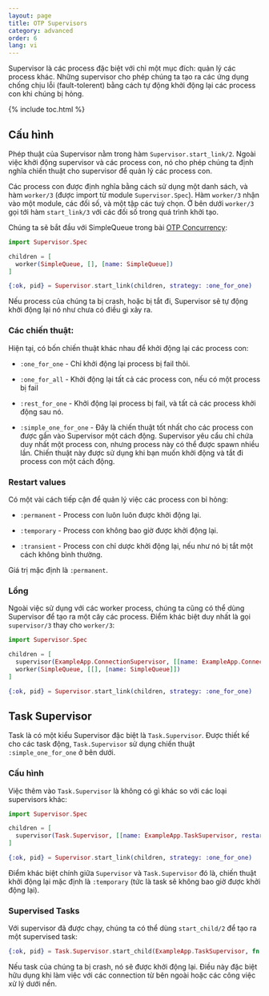 ```yaml
---
layout: page
title: OTP Supervisors
category: advanced
order: 6
lang: vi
---
```


Supervisor là các process đặc biệt với chỉ một mục đích: quản lý các process khác. Những supervisor cho phép chúng ta tạo ra các ứng dụng chống chịu lỗi (fault-tolerent) bằng cách tự động khởi động lại các process con khi chúng bị hỏng.

{% include toc.html %}

## Cấu hình

Phép thuật của Supervisor nằm trong hàm `Supervisor.start_link/2`. Ngoài việc khởi động supervisor và các process con, nó cho phép chúng ta định nghĩa chiến thuật cho supervisor để quản lý các process con.

Các process con được định nghĩa bằng cách sử dụng một danh sách, và hàm `worker/3` (được import từ module `Supervisor.Spec`). Hàm `worker/3` nhận vào một module, các đối số, và một tập các tuỳ chọn. Ở bên dưới `worker/3` gọi tới hàm `start_link/3` với các đối số trong quá trình khởi tạo.

Chúng ta sẽ bắt đầu với SimpleQueue trong bài [OTP Concurrency](../../advanced/otp-concurrency):

```elixir
import Supervisor.Spec

children = [
  worker(SimpleQueue, [], [name: SimpleQueue])
]

{:ok, pid} = Supervisor.start_link(children, strategy: :one_for_one)
```

Nếu process của chúng ta bị crash, hoặc bị tắt đi, Supervisor sẽ tự động khởi động lại nó như chưa có điều gì xảy ra.

### Các chiến thuật:

Hiện tại, có bốn chiến thuật khác nhau để khởi động lại các process con:

+ `:one_for_one` - Chỉ khởi động lại process bị fail thôi.

+ `:one_for_all` - Khởi động lại tất cả các process con, nếu có một process bị fail

+ `:rest_for_one` - Khởi động lại process bị fail, và tất cả các process khởi động sau nó.

+ `:simple_one_for_one` - Đây là chiến thuật tốt nhất cho các process con được gắn vào Supervisor một cách động. Supervisor yêu cẩu chỉ chứa duy nhất một process con, nhưng process này có thể được spawn nhiều lần. Chiến thuật này được sử dụng khi bạn muốn khởi động và tắt đi process con một cách động.

### Restart values

Có một vài cách tiếp cận để quản lý việc các process con bỉ hỏng:

+ `:permanent` - Process con luôn luôn được khởi động lại.

+ `:temporary` - Process con không bao giờ được khởi động lại.

+ `:transient` - Process con chỉ dược khởi động lại, nếu như nó bị tắt một cách không bình thường.

Giá trị mặc định là `:permanent`.

### Lồng

Ngoài việc sử dụng với các worker process, chúng ta cũng có thể dùng Supervisor để tạo ra một cây các process. Điểm khác biệt duy nhất là gọi `supervisor/3` thay cho `worker/3`:

```elixir
import Supervisor.Spec

children = [
  supervisor(ExampleApp.ConnectionSupervisor, [[name: ExampleApp.ConnectionSupervisor]]),
  worker(SimpleQueue, [[], [name: SimpleQueue]])
]

{:ok, pid} = Supervisor.start_link(children, strategy: :one_for_one)
```

## Task Supervisor

Task là có một kiểu Supervisor đặc biệt là `Task.Supervisor`. Được thiết kế cho các task động, `Task.Supervisor` sử dụng chiến thuật `:simple_one_for_one` ở bên dưới.

### Cấu hình

Việc thêm vào `Task.Supervisor` là không có gì khác so với các loại supervisors khác:

```elixir
import Supervisor.Spec

children = [
  supervisor(Task.Supervisor, [[name: ExampleApp.TaskSupervisor, restart: :transient]]),
]

{:ok, pid} = Supervisor.start_link(children, strategy: :one_for_one)
```

Điểm khác biệt chính giữa `Supervisor` và `Task.Supervisor` đó là, chiến thuật khởi động lại mặc định là `:temporary` (tức là task sẽ không bao giờ được khởi động lại).

### Supervised Tasks

Với supervisor đã được chạy, chúng ta có thể dùng `start_child/2` để tạo ra một supervised task:

```elixir
{:ok, pid} = Task.Supervisor.start_child(ExampleApp.TaskSupervisor, fn -> background_work end)
```

Nếu task của chúng ta bị crash, nó sẽ được khởi động lại. Điều này đặc biệt hữu dụng khi làm việc với các connection từ bên ngoài hoặc các công việc xử lý dưới nền.
